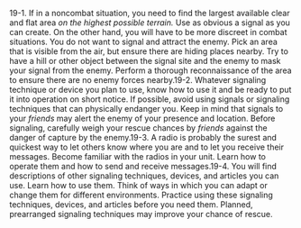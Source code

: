19-1\. If in a noncombat situation, you need to find the largest available clear and flat area _on the highest possible terrain._ Use as obvious a signal as you can create. On the other hand, you will have to be more discreet in combat situations. You do not want to signal and attract the enemy. Pick an area that is visible from the air, but ensure there are hiding places nearby. Try to have a hill or other object between the signal site and the enemy to mask your signal from the enemy. Perform a thorough reconnaissance of the area to ensure there are no enemy forces nearby.19-2\. Whatever signaling technique or device you plan to use, know how to use it and be ready to put it into operation on short notice. If possible, avoid using signals or signaling techniques that can physically endanger you. Keep in mind that signals to your _friends_ may alert the enemy of your presence and location. Before signaling, carefully weigh your rescue chances by _friends_ against the danger of capture by the enemy.19-3\. A radio is probably the surest and quickest way to let others know where you are and to let you receive their messages. Become familiar with the radios in your unit. Learn how to operate them and how to send and receive messages.19-4\. You will find descriptions of other signaling techniques, devices, and articles you can use. Learn how to use them. Think of ways in which you can adapt or change them for different environments. Practice using these signaling techniques, devices, and articles before you need them. Planned, prearranged signaling techniques may improve your chance of rescue.